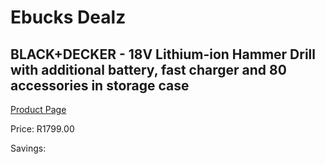 
# Ebucks Dealz
## BLACK+DECKER - 18V Lithium-ion Hammer Drill with additional battery, fast charger and 80 accessories in storage case
[Product Page](https://www.ebucks.com/web/shop/productSelected.do?prodId=1152832264&catId=1233326392)

Price: R1799.00

Savings: 


	